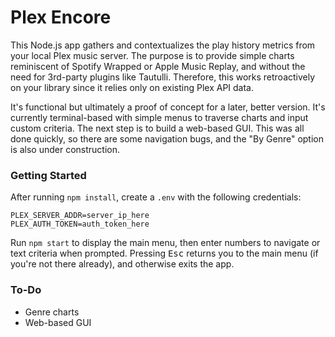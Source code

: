 # Plex Encore
This Node.js app gathers and contextualizes the play history metrics from your local Plex music server. The purpose is to provide simple charts reminiscent of Spotify Wrapped or Apple Music Replay, and without the need for 3rd-party plugins like Tautulli. Therefore, this works retroactively on your library since it relies only on existing Plex API data.

It's functional but ultimately a proof of concept for a later, better version. It's currently terminal-based with simple menus to traverse charts and input custom criteria. The next step is to build a web-based GUI. This was all done quickly, so there are some navigation bugs, and the "By Genre" option is also under construction.

### Getting Started

After running `npm install`, create a `.env` with the following credentials:

    PLEX_SERVER_ADDR=server_ip_here
    PLEX_AUTH_TOKEN=auth_token_here

Run `npm start` to display the main menu, then enter numbers to navigate or text criteria when prompted. Pressing <kbd>Esc</kbd> returns you to the main menu (if you're not there already), and otherwise exits the app.

### To-Do

- Genre charts
- Web-based GUI